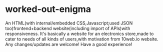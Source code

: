 # worked-out-enigma
An HTML(with internal/embedded CSS,Javascript;used JSON too)frontend+backend website(including import of APIs)with responsiveness.
It's basically a website for an electronics store,made to cater to needs of all kinds of users,with motivation from 10web.io website.
Any changes/updates are welcome!  Have a good experience!
